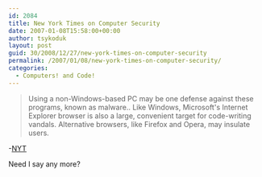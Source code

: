 ```yaml
---
id: 2084
title: New York Times on Computer Security
date: 2007-01-08T15:58:00+00:00
author: tsykoduk
layout: post
guid: 30/2008/12/27/new-york-times-on-computer-security
permalink: /2007/01/08/new-york-times-on-computer-security/
categories:
  - Computers! and Code!
---
```

<blockquote>Using a non-Windows-based PC may be one defense against these programs, known as malware.. Like Windows, Microsoft's Internet Explorer browser is also a large, convenient target for code-writing vandals. Alternative browsers, like Firefox and Opera, may insulate users.</blockquote>

<p>-<a href="http://www.nytimes.com/2007/01/07/technology/07tips.html?_r=1&#38;oref=slogin"><span class="caps">NYT</span></a></p>


<p>Need I say any more?</p>